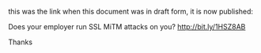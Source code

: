 this was the link when this document was in draft form, it is now published:

Does your employer run SSL MiTM attacks on you?
http://bit.ly/1HSZ8AB

Thanks

